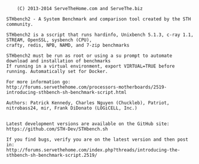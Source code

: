 		(C) 2013-2014 ServeTheHome.com and ServeThe.biz
		
 	STHbench2 - A System Benchmark and comparison tool created by the STH community.

	STHbench2 is a sscript that runs hardinfo, Unixbench 5.1.3, c-ray 1.1, STREAM, OpenSSL, sysbench (CPU),
	crafty, redis, NPB, NAMD, and 7-zip benchmarks
	
	STHbench2 must be run as root or using a su prompt to automate download and installation of benchmarks
	If running in a virtual environment, export VIRTUAL=TRUE before running. Automatically set for Docker.

	For more information go:
	http://forums.servethehome.com/processors-motherboards/2519-introducing-sthbench-sh-benchmark-script.html

 	Authors: Patrick Kennedy, Charles Nguyen (Chuckleb), Patriot, nitrobass24, mir, Frank DiDonato (LOGiCELL, Inc.)  


	Latest development versions are available on the GitHub site:  https://github.com/STH-Dev/STHbench.sh

   	If you find bugs, verify you are on the latest version and then post in:
	http://forums.servethehome.com/index.php?threads/introducing-the-sthbench-sh-benchmark-script.2519/
